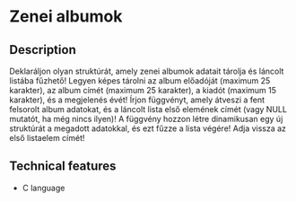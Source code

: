 # Zenei albumok

## Description
Deklaráljon olyan struktúrát, amely zenei albumok adatait tárolja és láncolt listába fűzhető! Legyen képes tárolni az album előadóját (maximum 25 karakter), az album címét (maximum 25 karakter), a kiadót (maximum 15 karakter), és a megjelenés évét!
Írjon függvényt, amely átveszi a fent felsorolt album adatokat, és a láncolt lista első elemének címét (vagy NULL mutatót, ha még nincs ilyen)! A függvény hozzon létre dinamikusan egy új struktúrát a megadott adatokkal, és ezt fűzze a lista végére! Adja vissza az első listaelem címét!

## Technical features
- C language

